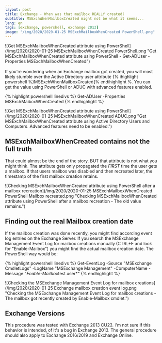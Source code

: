 ```yaml
---
layout: post
title: Exchange - When was that mailbox REALLY created?
subtitle: MSExchWhenMailboxCreated might not be what it seems...
lang: en
tags: [exchange, powershell, exchange 2013]
image: "/img/2020/2020-01-25 MSExchMailboxWhenCreated PowerShell.png"
---
```

![Get MSExchMailboxWhenCreated attribute using PowerShell](/img/2020/2020-01-25 MSExchMailboxWhenCreated PowerShell.png "Get MSExchMailboxWhenCreated attribute using PowerShell - Get-ADUser -Properties MSExchMailboxWhenCreated") <br /><br />
If you're wondering when an Exchange mailbox got created, you will most likely stumble over the Active Directory user attribute {% ihighlight powershell %}MSExchWhenMailboxCreated{% endihighlight %. You can get the value using PowerShell or ADUC with advanced features enabled.

{% highlight powershell linedivs %}
Get-ADUser -Properties MSExchMaiboxWhenCreated
{% endhighlight %}

![Get MSExchMailboxWhenCreated attribute using PowerShell](/img/2020/2020-01-25 MSExchMailboxWhenCreated ADUC.png "Get MSExchMailboxWhenCreated attribute using Active Directory Users and Computers. Advanced features need to be enabled.")

## MSExchMailboxWhenCreated contains not the full truth
That could almost be the end of the story. BUT that attribute is not what you might think. The attribute gets only propagated the *FIRST* time the user gets a mailbox. If that users mailbox was disabled and then recreated later, the timestamp of the first mailbox creation retains.

![Checking MSExchMailboxWhenCreated attribute using PowerShell after a mailbox recreation](/img/2020/2020-01-25 MSExchMailboxWhenCreated PowerShell Mailbox recreated.png "Checking MSExchMailboxWhenCreated attribute using PowerShell after a mailbox recreation - The old value remains.")

## Finding out the real Mailbox creation date
If the mailbox creation was done recently, you might find according event log entries on the Exchange Server. If you search the MSExchange Management Event Log for mailbox creations manually (CTRL+F and look for "Enable-Mailbox") you might find the actual mailbox creation date. The PowerShell way would be:

{% highlight powershell linedivs %}
Get-EventLog -Source "MSExchange CmdletLogs" -LogName "MSExchange Management" -ComputerName <Servername> -Message "*Enable-Mailbox*test.user*"
{% endhighlight %}

![Checking the MSExchange Management Event Log for mailbox creations](/img/2020/2020-01-25 Exchange mailbox creation event log.png "Checking the MSExchange Management Event Log for mailbox creations - The mailbox got recently created by Enable-Mailbox cmdlet.")

## Exchange Versions
This procedure was tested with Exchange 2013 CU23. I'm not sure if this behavior is intended, of it's a bug in Exchange 2013.
The general procedure should also apply to Exchange 2016/2019 and Exchange Online.
